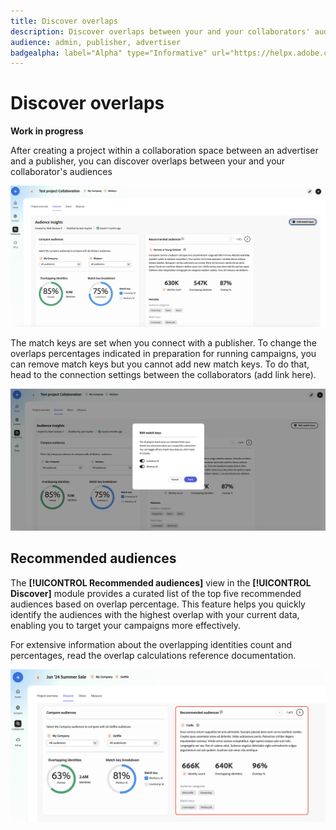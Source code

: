 ```yaml
---
title: Discover overlaps
description: Discover overlaps between your and your collaborators' audiences
audience: admin, publisher, advertiser
badgealpha: label="Alpha" type="Informative" url="https://helpx.adobe.com/legal/product-descriptions/real-time-customer-data-platform-b2b-edition-prime-and-ultimate-packages.html newtab=true"
---
```


# Discover overlaps

**Work in progress**

After creating a project within a collaboration space between an advertiser and a publisher, you can discover overlaps between your and your collaborator's audiences

![Discover overlaps](/help/assets/collaborate/discover-overlaps/discover-overlaps.png)

The match keys are set when you connect with a publisher. To change the overlaps percentages indicated in preparation for running campaigns, you can remove match keys but you cannot add new match keys. To do that, head to the connection settings between the collaborators (add link here).

![Edit match keys screen](/help/assets/collaborate/discover-overlaps/edit-match-keys.png)

## Recommended audiences 

The **[!UICONTROL Recommended audiences]** view in the **[!UICONTROL Discover]** module provides a curated list of the top five recommended audiences based on overlap percentage. This feature helps you quickly identify the audiences with the highest overlap with your current data, enabling you to target your campaigns more effectively.

For extensive information about the overlapping identities count and percentages, read the overlap calculations reference documentation.

![Recommended audiences view](/help/assets/collaborate/discover-overlaps/recommended-audiences-highlighted.png)


